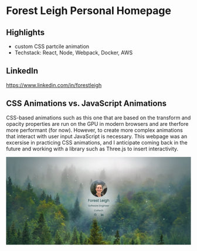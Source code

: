 # Forest Leigh Personal Homepage

## Highlights
 - custom CSS partcile animation
 - Techstack: React, Node, Webpack, Docker, AWS
 
## LinkedIn
https://www.linkedin.com/in/forestleigh

## CSS Animations vs. JavaScript Animations
CSS-based animations such as this one that are based on the transform and opacity properties are run on the GPU in modern browsers and are therfore more performant (for now). However, to create more complex animations that interact with user input JavaScript is necessary. This webpage was an excersise in practicing CSS animations, and I anticipate coming back in the future and working with a library such as Three.js to insert interactivity. 

![website screenshot](./client/src/assets/screen.png "Once we believe in ourselves, we can risk curiosity, wonder, spontaneous delight, or any experience that reveals the human spirit. - E. E. Cummings")

